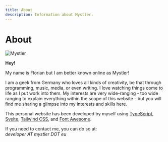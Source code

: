 ```yaml
---
title: About
description: Information about Mystler.
---
```


# About

<img src="/img/FloriBalc2017_500.jpg" alt="Mystler" class="float-left mr-4 mb-2 w-36 rounded-xl" />

**Hey!**

My name is Florian but I am better known online as Mystler!

I am a geek from Germany who loves all kinds of creativity, be that through programming, music, media, or even writing. I love watching things come to life as I put work into them. My interests are very wide-ranging - too wide ranging to explain everything within the scope of this website - but you will find me sharing a glimpse into my interests and skills here.

This personal website has been developed by myself using <a href="https://www.typescriptlang.org/" target="_blank" rel="noopener">TypeScript</a>, <a href="https://svelte.dev/" target="_blank" rel="noopener">Svelte</a>, <a href="https://tailwindcss.com/" target="_blank" rel="noopener">Tailwind CSS</a>, and <a href="http://fontawesome.io" target="_blank" rel="noopener">Font Awesome</a>.

If you need to contact me, you can do so at:<br>
_developer AT mystler DOT eu_
